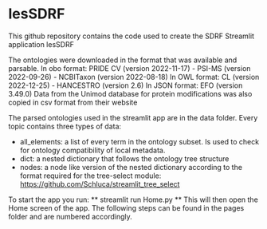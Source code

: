 # lesSDRF

This github repository contains the code used to create the SDRF Streamlit application lesSDRF

The ontologies were downloaded in the format that was available and parsable.
In obo format:
PRIDE CV (version 2022-11-17) - PSI-MS (version 2022-09-26) - NCBITaxon (version 2022-08-18) 
In OWL format:
CL (version 2022-12-25) - HANCESTRO (version 2.6)
In JSON format:
EFO (version 3.49.0)
Data from the Unimod database for protein modifications was also copied in csv format from their website


The parsed ontologies used in the streamlit app are in the data folder. Every topic contains three types of data:
- all_elements: a list of every term in the ontology subset. Is used to check for ontology compatibility of local metadata.
- dict: a nested dictionary that follows the ontology tree structure
- nodes: a node like version of the nested dictionary according to the format required for the tree-select module: https://github.com/Schluca/streamlit_tree_select

To start the app you run: ** streamlit run Home.py **
This will then open the Home screen of the app. The following steps can be found in the pages folder and are numbered accordingly.
